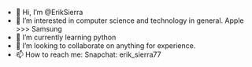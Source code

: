- 👋 Hi, I’m @ErikSierra
- 👀 I’m interested in computer science and technology in general. Apple >>> Samsung
- 🌱 I’m currently learning python 
- 💞️ I’m looking to collaborate on anything for experience.
- 📫 How to reach me:
         Snapchat: erik_sierra77 
<!---
ErikSierra/ErikSierra is a ✨ special ✨ repository because its `README.md` (this file) appears on your GitHub profile.
You can click the Preview link to take a look at your changes.
--->
